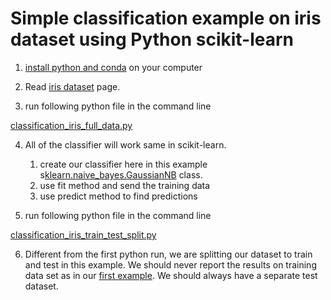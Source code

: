 
# Simple classification example on iris dataset using Python scikit-learn

1. [install python and conda](../installation-python-conda.md) on your computer

2. Read [iris dataset](iris.md) page.


3. run following python file in the command line

[classification_iris_full_data.py](classification_iris_full_data.py)


4. All of the classifier will work same in scikit-learn.

	1. create our classifier here in this example s[klearn.naive_bayes.GaussianNB](https://scikit-learn.org/stable/modules/generated/sklearn.naive_bayes.GaussianNB.html) class.
	2. use fit method and send the training data
	3. use predict method to find predictions

5. run following python file in the command line

[classification_iris_train_test_split.py](classification_iris_train_test_split.py)


6. Different from the first python run, we are splitting our dataset to train and test in this example.
We should never report the results on training data set as in our [first example](classification_iris_full_data.py).
We should always have a separate test dataset.

